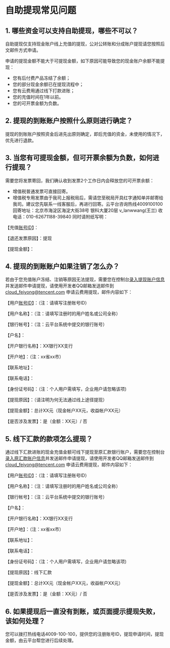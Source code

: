 # 自助提现常见问题
## 1. 哪些资金可以支持自助提现，哪些不可以？

自助提现仅支持现金账户线上充值的提现，公对公转账和分成账户提现请您按照后文邮件方式申请。

申请的提现金额不能大于可提现金额，如下原因可能导致您的现金账户余额不能提现：

- 您有后付费产品冻结了余额；
- 您的部分现金余额已在提现流程中；
- 您有云费用通过线下打款进账；
- 您的充值时间在1年以前。
- 您的可开票金额为负数。

## 2. 提现的到账账户按照什么原则进行确定？

提现的到账账户按照资金后进先出原则确定，即后充值的资金，未使用的情况下，优先进行退款。

## 3. 当您有可提现金额，但可开票余额为负数，如何进行提现？

需要您将发票寄回，我们确认收到发票2个工作日内会释放您的可开票余额：

- 增值税普通发票可直接回寄。
- 增值税专用发票由于我司上报税局后，需请您至税局开具红字通知单并邮寄给我司。建议您先联系一线客服后，再进行回寄。云平台咨询热线4009100100
回寄地址：北京市海淀区海淀大街38号 银科大厦20层 v_lanwwang(王兰) 收 
电话：010-62671188-39840
同时请附纸写明：

【充值[账号ID](/document/product/378/8704)】：

【退还发票原因】：提现

【提现金额】：

## 4. 提现的到账账户如果注销了怎么办？

若由于您充值账户冻结、注销等原因无法提现，需要您在控制台[录入提现账户信息](http://console.tcecqpoc.fsphere.cn/account/account)并发送邮件申请提现，请使用开发者QQ邮箱发送邮件到 cloud_feiyong@tencent.com 申请云费用提现，邮件内容如下：

【用户[账号ID](/document/product/378/8704)】：（注：请填写注册账号ID）

【用户名称】：（注：请填写注册时的用户姓名或公司全称）

【银行帐号】：（注：云平台系统中提交的银行账号）

【户名】：

【开户银行名称】：XX银行XX支行

【开户地】：（注：xx省xx市）

【联系地址】：

【联系电话】：

【身份证号码】：（注：个人用户需填写，企业用户请忽略该项)

【提现原因】：（请注明为何无法通过线上途径提现）

【提现金额】：总计XX元（现金帐户XX元，收益帐户XX元）

【是否涉及发票】：是（金额：XX元）/ 否

## 5. 线下汇款的款项怎么提现？
通过线下汇款进账的现金充值金额可线下提现至原汇款银行账户，需要您在控制台[录入原汇款账户信息](http://console.tcecqpoc.fsphere.cn/account/account)并发送邮件申请提现，请使用开发者QQ邮箱发送邮件到 cloud_feiyong@tencent.com 申请云费用提现，邮件内容如下：

【用户[账号ID](/document/product/378/8704)】：（注：请填写注册账号ID）

【用户名称】：（注：请填写注册时的用户姓名或公司全称）

【银行帐号】：（注：云平台系统中提交的银行账号）

【户名】：

【开户银行名称】：XX银行XX支行

【开户地】：（注：xx省xx市）

【联系地址】：

【联系电话】：

【身份证号码】：（注：个人用户需填写，企业用户请忽略该项)

【提现原因】：线下汇款 

【提现金额】：总计XX元（现金帐户XX元，收益帐户XX元）

【是否涉及发票】：是（金额：XX元）/ 否

## 6. 如果提现后一直没有到账，或页面提示提现失败，该如何处理？

您可以拨打热线电话4009-100-100，提供您的注册账号ID，提现申请时间，提现金额，由云平台帮您进行后续处理。
